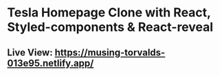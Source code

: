 # Tesla Homepage Clone with React, Styled-components & React-reveal

## Live View: https://musing-torvalds-013e95.netlify.app/
